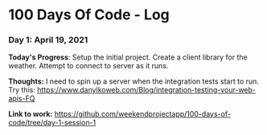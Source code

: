 # 100 Days Of Code - Log

### Day 1: April 19, 2021 

**Today's Progress**: Setup the initial project. Create a client library for the weather. Attempt to connect to server as it runs.

**Thoughts:** I need to spin up a server when the integration tests start to run. Try this: https://www.danylkoweb.com/Blog/integration-testing-your-web-apis-FQ

**Link to work:** https://github.com/weekendprojectapp/100-days-of-code/tree/day-1-session-1

